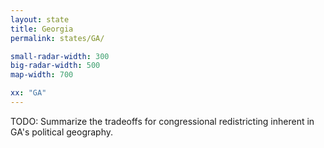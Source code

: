 ```yaml
---
layout: state
title: Georgia
permalink: states/GA/

small-radar-width: 300
big-radar-width: 500
map-width: 700

xx: "GA"
---
```


TODO: Summarize the tradeoffs for congressional redistricting inherent in GA's political geography.